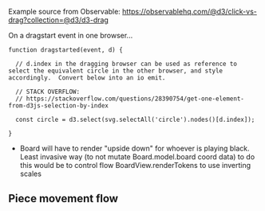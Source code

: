 
Example source from Observable:
https://observablehq.com/@d3/click-vs-drag?collection=@d3/d3-drag

On a dragstart event in one browser...
```
function dragstarted(event, d) {
  
  // d.index in the dragging browser can be used as reference to select the equivalent circle in the other browser, and style accordingly.  Convert below into an io emit.
  
  // STACK OVERFLOW: 
  // https://stackoverflow.com/questions/28390754/get-one-element-from-d3js-selection-by-index
  
  const circle = d3.select(svg.selectAll('circle').nodes()[d.index]);
   
}
```

* Board will have to render "upside down" for whoever is playing black.  Least invasive way (to not mutate Board.model.board coord data) to do this would be to control flow BoardView.renderTokens to use inverting scales

## Piece movement flow
